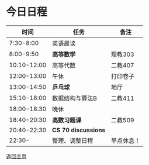 # 今日日程

| 时间        | 任务                 | 备注       |
| ----------- | -------------------- | ---------- |
| 7:30-8:00   | 英语晨读             |            |
| 8:00-9:50   | **高等数学**         | 理教303    |
| 10:10-12:00 | 高等代数             | 二教407    |
| 12:00-13:00 | 午休                 | 打印卷子   |
| 13:00-14:50 | **乒乓球**           | 地厅       |
| 15:10-18:00 | 数据结构与算法B        |  二教411  |
| 18:00-18:30 | 晚休                 |            |
| 18:40-20:30 | **高数习题课** | 二教509  |
| 20:40-22:30 | **CS 70 discussions**  |        |
| 22:30-      | 整理、调整日程       | 早点休息！ |

[返回主页](/public)